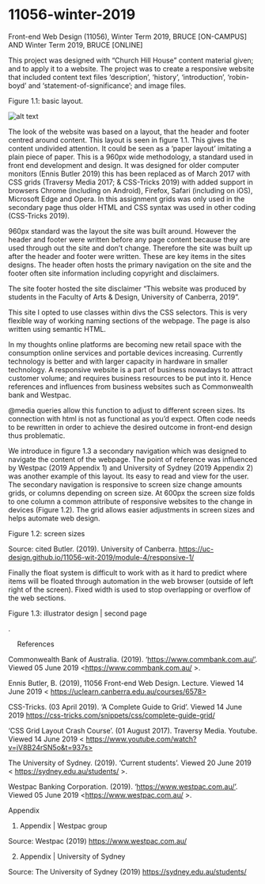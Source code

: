 # 11056-winter-2019
Front-end Web Design (11056), Winter Term 2019, BRUCE [ON-CAMPUS] AND Winter Term 2019, BRUCE [ONLINE]

This project was designed with “Church Hill House” content material given; and to apply it to a website. The project was to create a responsive website that included content text files ‘description’, ‘history’, ‘introduction’, ‘robin-boyd’ and ‘statement-of-significance’; and image files.

Figure 1.1: basic layout. 

 
![alt text](https://github.com/Wadsworthjack/11056-winter-2019/tree/master/assets/images/github/basic_layout.jpg "basic layout")


The look of the website was based on a layout, that the header and footer centred around content. This layout is seen in figure 1.1. This gives the content undivided attention. It could be seen as a ‘paper layout’ imitating a plain piece of paper.  This is a 960px wide methodology, a standard used in front end development and design. It was designed for older computer monitors (Ennis Butler 2019) this has been replaced as of March 2017 with CSS grids (Traversy Media 2017; & CSS-Tricks 2019) with added support in browsers Chrome (including on Android), Firefox, Safari (including on iOS), Microsoft Edge and Opera. In this assignment grids was only used in the secondary page thus older HTML and CSS syntax was used in other coding (CSS-Tricks 2019). 

960px standard was the layout the site was built around. However the header and footer were written before any page content because they are used through out the site and don’t change. Therefore the site was built up after the header and footer were written. These are key items in the sites designs. The header often hosts the primary navigation on the site and the footer often site information including copyright and disclaimers.

The site footer hosted the site disclaimer “This website was produced by students in the Faculty of Arts & Design, University of Canberra, 2019”. 

This site I opted to use classes within divs the CSS selectors. This is very flexible way of working naming sections of the webpage. The page is also written using semantic HTML.

In my thoughts online platforms are becoming new retail space with the consumption online services and portable devices increasing.  Currently technology is better and with larger capacity in hardware in smaller technology. A responsive website is a part of business nowadays to attract customer volume; and requires business resources to be put into it. Hence references and influences from business websites such as Commonwealth bank and Westpac. 

@media queries allow this function to adjust to different screen sizes. Its connection with html is not as functional as you’d expect. Often code needs to be rewritten in order to achieve the desired outcome in front-end design thus problematic.

We introduce in figure 1.3 a secondary navigation which was designed to navigate the content of the webpage. The point of reference was influenced by Westpac (2019 Appendix 1) and University of Sydney (2019 Appendix 2) was another example of this layout. Its easy to read and view for the user. The secondary navigation is responsive to screen size change amounts grids, or columns depending on screen size. At 600px the screen size folds to one column a common attribute of responsive websites to the change in devices (Figure 1.2). The grid allows easier adjustments in screen sizes and helps automate web design.

Figure 1.2: screen sizes 

 


Source: cited Butler. (2019). University of Canberra. https://uc-design.github.io/11056-wit-2019/module-4/responsive-1/


Finally the float system is difficult to work with as it hard to predict where items will be floated through automation in the web browser (outside of left right of the screen). Fixed width is used to stop overlapping or overflow of the web sections.




Figure 1.3:  illustrator design | second page

 




.






 
References 

Commonwealth Bank of Australia. (2019). ‘https://www.commbank.com.au/’. Viewed 05 June 2019 <https://www.commbank.com.au/ >.

Ennis Butler, B. (2019), 11056 Front-end Web Design. Lecture. Viewed 14 June 2019 < https://uclearn.canberra.edu.au/courses/6578>

CSS-Tricks. (03 April 2019). ‘A Complete Guide to Grid’. Viewed 14 June 2019 <https://css-tricks.com/snippets/css/complete-guide-grid/>

‘CSS Grid Layout Crash Course’. (01 August 2017). Traversy Media. Youtube. Viewed 14 June 2019 < https://www.youtube.com/watch?v=jV8B24rSN5o&t=937s>

The University of Sydney. (2019). ‘Current students’. Viewed 20 June 2019 < https://sydney.edu.au/students/ >.

Westpac Banking Corporation. (2019). ‘https://www.westpac.com.au/’. Viewed 05 June 2019 <https://www.westpac.com.au/ >.


Appendix

1. Appendix | Westpac group

 
Source: Westpac (2019) https://www.westpac.com.au/ 



2. Appendix | University of Sydney

 

Source: The University of Sydney (2019) https://sydney.edu.au/students/ 


